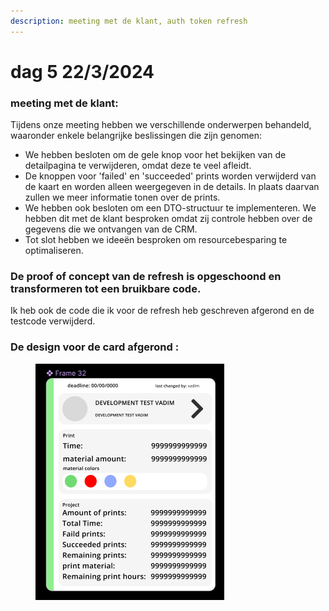 ```yaml
---
description: meeting met de klant, auth token refresh
---
```


# dag 5 22/3/2024

### meeting met de klant:&#x20;

Tijdens onze meeting hebben we verschillende onderwerpen behandeld, waaronder enkele belangrijke beslissingen die zijn genomen:

* We hebben besloten om de gele knop voor het bekijken van de detailpagina te verwijderen, omdat deze te veel afleidt.
* De knoppen voor 'failed' en 'succeeded' prints worden verwijderd van de kaart en worden alleen weergegeven in de details. In plaats daarvan zullen we meer informatie tonen over de prints.
* We hebben ook besloten om een DTO-structuur te implementeren. We hebben dit met de klant besproken omdat zij controle hebben over de gegevens die we ontvangen van de CRM.
* Tot slot hebben we ideeën besproken om resourcebesparing te optimaliseren.

### De proof of concept van de refresh is opgeschoond en transformeren tot een bruikbare code.

Ik heb ook de code die ik voor de refresh heb geschreven afgerond en de testcode verwijderd.

### De design voor de card afgerond :&#x20;

<figure><img src="../.gitbook/assets/image (20) (1).png" alt=""><figcaption></figcaption></figure>

